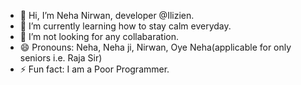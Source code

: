 - 👋 Hi, I’m Neha Nirwan, developer @Ilizien.
- 🌱 I’m currently learning how to stay calm everyday.
- 💞️ I’m not looking for any collabaration.
- 😄 Pronouns: Neha, Neha ji, Nirwan, Oye Neha(applicable for only seniors i.e. Raja Sir)
- ⚡ Fun fact: I am a Poor Programmer.

<!---
TheNehaNirwan/TheNehaNirwan is a ✨ special ✨ repository because its `README.md` (this file) appears on your GitHub profile.
You can click the Preview link to take a look at your changes.
--->
